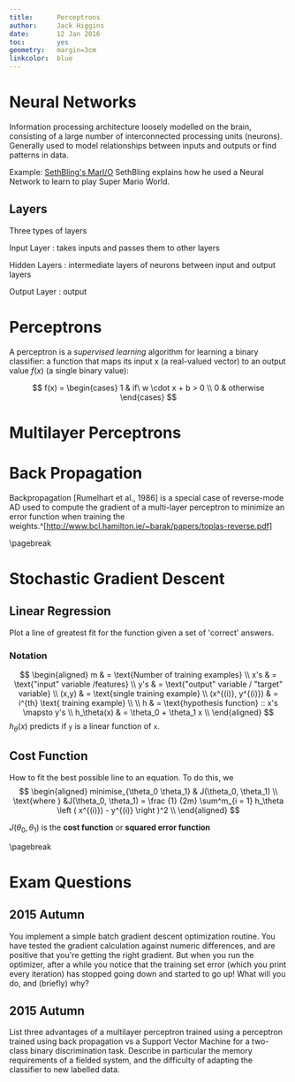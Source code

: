 ```yaml
---
title:      Perceptrons
author:     Jack Higgins
date:       12 Jan 2016
toc:        yes
geometry:   margin=3cm
linkcolor:  blue
---
```


# Neural Networks
Information processing architecture loosely modelled on the brain, consisting
of a large number of interconnected processing units (neurons). Generally used
to model relationships between inputs and outputs or find patterns in data.

Example: [SethBling's MarI/O](https://www.youtube.com/watch?v=qv6UVOQ0F44&feature=youtu.be)
SethBling explains how he used a Neural Network to learn to play Super Mario
World.

## Layers
Three types of layers

Input Layer
:   takes inputs and passes them to other layers

Hidden Layers
:   intermediate layers of neurons between input and output layers

Output Layer
:   output


# Perceptrons
A perceptron  is a *supervised learning* algorithm for learning a binary
classifier: a function that maps its input x (a real-valued vector) to an
output value $f(x)$ (a single binary value):

$$
f(x) =
\begin{cases}
    1 & if\ w \cdot x + b > 0 \\
    0 & otherwise
\end{cases}
$$

# Multilayer Perceptrons

# Back Propagation
Backpropagation [Rumelhart et al., 1986] is a special case of reverse-mode AD
used to compute the gradient of a multi-layer perceptron to minimize an error
function when training the weights.^[http://www.bcl.hamilton.ie/~barak/papers/toplas-reverse.pdf]

\pagebreak

# Stochastic Gradient Descent

## Linear Regression
Plot a line of greatest fit for the function given a set of 'correct' answers.

### Notation
$$
\begin{aligned}
    m & = \text{Number of training examples} \\
    x's & = \text{"input" variable /features} \\
    y's & = \text{"output" variable / "target" variable} \\
    (x,y) & = \text{single training example} \\
    (x^{(i)}, y^{(i)}) & = i^{th} \text{ training example} \\
    \\
    h & = \text{hypothesis function} :: x's \mapsto y's \\
    h_\theta(x) & = \theta_0 + \theta_1 x \\
\end{aligned}
$$
$h_\theta(x)$ predicts if `y` is a linear function of `x`.

## Cost Function
How to fit the best possible line to an equation. To do this, we
$$
\begin{aligned}
minimise_{\theta_0 \theta_1} & J(\theta_0, \theta_1) \\
\text{where } &J(\theta_0, \theta_1) = \frac {1} {2m}
                           \sum^m_{i = 1} h_\theta
                           \left ( x^{(i)}) - y^{(i)} \right )^2 \\
\end{aligned}
$$

$J(\theta_0, \theta_1)$ is the **cost function** or **squared error function**

\pagebreak

# Exam Questions

## 2015 Autumn
You implement a simple batch gradient descent optimization routine. You have
tested the gradient calculation against numeric differences, and are positive
that you're getting the right gradient. But when you run the optimizer, after a
while you notice that the training set error (which you print every iteration)
has stopped going down and started to go up! What will you do, and (briefly)
why?

## 2015 Autumn
List three advantages of a multilayer perceptron trained using a perceptron
trained using back propagation vs a Support Vector Machine for a two-class
binary discrimination task. Describe in particular the memory requirements of a
fielded system, and the difficulty of adapting the classifier to new labelled
data.
